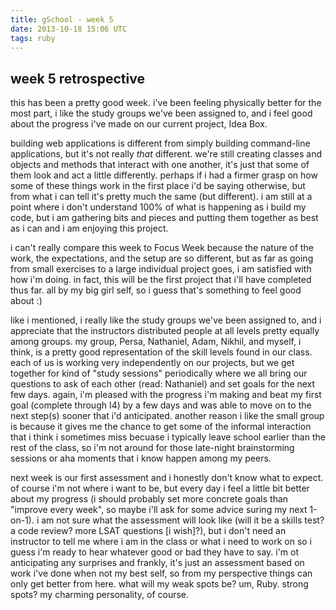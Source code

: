 ```yaml
---
title: gSchool - week 5
date: 2013-10-18 15:06 UTC
tags: ruby
---
```


<h2>week 5 retrospective</h2>

this has been a pretty good week.  i've been feeling physically better for the most part, i like the study groups we've been assigned to, and i feel good about the progress i've made on our current project, Idea Box.

building web applications is different from simply building command-line applications, but it's not really *that* different.  we're still creating classes and objects and methods that interact with one another, it's just that some of them look and act a little differently.  perhaps if i had a firmer grasp on how some of these things work in the first place i'd be saying otherwise, but from what i can tell it's pretty much the same (but different).  i am still at a point where i don't understand 100% of what is happening as i build my code, but i am gathering bits and pieces and putting them together as best as i can and i am enjoying this project.

i can't really compare this week to Focus Week because the nature of the work, the expectations, and the setup are so different, but as far as going from small exercises to a large individual project goes, i am satisfied with how i'm doing.  in fact, this will be the first project that i'll have completed thus far.  all by my big girl self, so i guess that's something to feel good about :)

like i mentioned, i really like the study groups we've been assigned to, and i appreciate that the instructors distributed people at all levels pretty equally among groups.  my group, Persa, Nathaniel, Adam, Nikhil, and myself, i think, is a pretty good representation of the skill levels found in our class.  each of us is working very independently on our projects, but we get together for kind of "study sessions" periodically where we all bring our questions to ask of each other (read: Nathaniel) and set goals for the next few days.  again, i'm pleased with the progress i'm making and beat my first goal (complete through I4) by a few days and was able to move on to the next step(s) sooner that i'd anticipated.  another reason i like the small group is because it gives me the chance to get some of the informal interaction that i think i sometimes miss becuase i typically leave school earlier than the rest of the class, so i'm not around for those late-night brainstorming sessions or aha moments that i know happen among my peers.

next week is our first assessment and i honestly don't know what to expect. of course i'm not where i want to be, but every day i feel a little bit better about my progress (i should probably set more concrete goals than "improve every week", so maybe i'll ask for some advice suring my next 1-on-1).  i am not sure what the assessment will look like (will it be a skills test?  a code review?  more LSAT questions [i wish]?), but i don't need an instructor to tell me where i am in the class or what i need to work on so i guess i'm ready to hear whatever good or bad they have to say.  i'm ot anticipating any surprises and frankly, it's just an assessment based on work i've done when not my best self, so from my perspective things can only get better from here.  what will my weak spots be?  um, Ruby.  strong spots?  my charming personality, of course.
